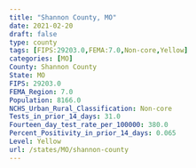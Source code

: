 ```yaml
---
title: "Shannon County, MO"
date: 2021-02-20
draft: false
type: county
tags: [FIPS:29203.0,FEMA:7.0,Non-core,Yellow]
categories: [MO]
County: Shannon County
State: MO
FIPS: 29203.0
FEMA_Region: 7.0
Population: 8166.0
NCHS_Urban_Rural_Classification: Non-core
Tests_in_prior_14_days: 31.0
Fourteen_day_test_rate_per_100000: 380.0
Percent_Positivity_in_prior_14_days: 0.065
Level: Yellow
url: /states/MO/shannon-county
---
```



